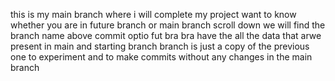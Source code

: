 this is my main branch where i will complete my project
want to know whether you are in future branch or main branch 
scroll down we will find the branch name above commit optio
fut bra bra have the all the data that arwe present in main and starting branch 
branch is just a copy of the previous one to experiment and to make commits without any changes in the main branch

